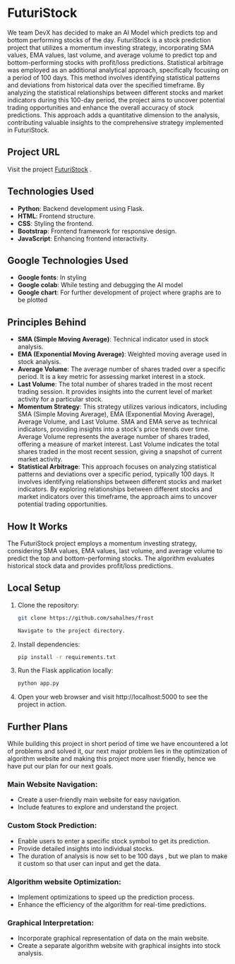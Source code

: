 # FuturiStock

We team DevX has decided to make an AI Model which predicts top and bottom performing stocks of the day.
FuturiStock is a stock prediction project that utilizes a momentum investing strategy, incorporating SMA values, EMA values, last volume, and average volume to predict top and bottom-performing stocks with profit/loss predictions.
Statistical arbitrage was employed as an additional analytical approach, specifically focusing on a period of 100 days. This method involves identifying statistical patterns and deviations from historical data over the specified timeframe. By analyzing the statistical relationships between different stocks and market indicators during this 100-day period, the project aims to uncover potential trading opportunities and enhance the overall accuracy of stock predictions. This approach adds a quantitative dimension to the analysis, contributing valuable insights to the comprehensive strategy implemented in FuturiStock.


## Project URL
Visit the project [FuturiStock](#) .

## Technologies Used
- **Python**: Backend development using Flask.
- **HTML**: Frontend structure.
- **CSS**: Styling the frontend.
- **Bootstrap**: Frontend framework for responsive design.
- **JavaScript**: Enhancing frontend interactivity.

## Google Technologies Used
- **Google fonts**: In styling
- **Google colab**: While testing and debugging the AI model
- **Google chart**: For further development of project where graphs are to be plotted


## Principles Behind

- **SMA (Simple Moving Average)**: Technical indicator used in stock analysis.
- **EMA (Exponential Moving Average)**: Weighted moving average used in stock analysis.
- **Average Volume**: The average number of shares traded over a specific period. It is a key metric for assessing market interest in a stock.
- **Last Volume**: The total number of shares traded in the most recent trading session. It provides insights into the current level of market activity for a particular stock.
- **Momentum Strategy**: This strategy utilizes various indicators, including SMA (Simple Moving Average), EMA (Exponential Moving Average), Average Volume, and Last Volume. SMA and EMA serve as technical indicators, providing insights into a stock's price trends over time. Average Volume represents the average number of shares traded, offering a measure of market interest. Last Volume indicates the total shares traded in the most recent session, giving a snapshot of current market activity.
- **Statistical Arbitrage**: This approach focuses on analyzing statistical patterns and deviations over a specific period, typically 100 days. It involves identifying relationships between different stocks and market indicators. By exploring relationships between different stocks and market indicators over this timeframe, the approach aims to uncover potential trading opportunities. 


## How It Works
The FuturiStock project employs a momentum investing strategy, considering SMA values, EMA values, last volume, and average volume to predict the top and bottom-performing stocks. The algorithm evaluates historical stock data and provides profit/loss predictions.

## Local Setup

1. Clone the repository:
   ```bash
   git clone https://github.com/sahalhes/frost

   Navigate to the project directory.

2. Install dependencies:
    ```bash
   pip install -r requirements.txt

3. Run the Flask application locally:
    ```bash
   python app.py

4. Open your web browser and visit http://localhost:5000 to see the project in action.

## Further Plans

While building this project in short period of time we have encountered a lot of problems and solved it, our next major problem lies in the optimization of algorithm website and making this project more user friendly, hence we have put our plan for our next goals.

### Main Website Navigation:

- Create a user-friendly main website for easy navigation.
- Include features to explore and understand the project.

### Custom Stock Prediction:

- Enable users to enter a specific stock symbol to get its prediction.
- Provide detailed insights into individual stocks.
- The duration of analysis is now set to be 100 days , but we plan to make it custom so that user can input and get the data.

### Algorithm website Optimization:

- Implement optimizations to speed up the prediction process.
- Enhance the efficiency of the algorithm for real-time predictions.

### Graphical Interpretation:

- Incorporate graphical representation of data on the main website.
- Create a separate algorithm website with graphical insights into stock analysis.

